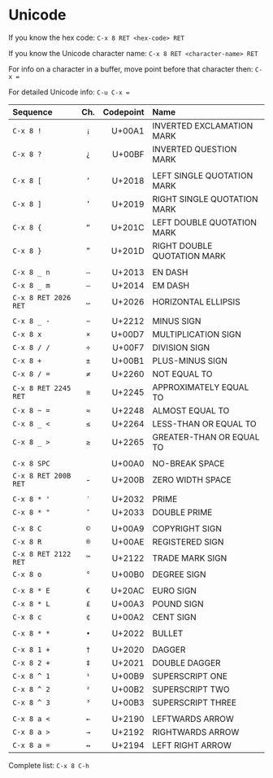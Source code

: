# Unicode

If you know the hex code: `C-x 8 RET <hex-code> RET`

If you know the Unicode character name: `C-x 8 RET <character-name> RET`

For info on a character in a buffer, move point before that character
then: `C-x =`

For detailed Unicode info: `C-u C-x =`

| Sequence             | Ch. | Codepoint | Name                        |
|:---------------------|:---:|----------:|:----------------------------|
| `C-x 8 !`            | `¡` |    U+00A1 | INVERTED EXCLAMATION MARK   |
| `C-x 8 ?`            | `¿` |    U+00BF | INVERTED QUESTION MARK      |
|                      |     |           |                             |
| `C-x 8 [`            | `‘` |    U+2018 | LEFT SINGLE QUOTATION MARK  |
| `C-x 8 ]`            | `’` |    U+2019 | RIGHT SINGLE QUOTATION MARK |
| `C-x 8 {`            | `“` |    U+201C | LEFT DOUBLE QUOTATION MARK  |
| `C-x 8 }`            | `”` |    U+201D | RIGHT DOUBLE QUOTATION MARK |
|                      |     |           |                             |
| `C-x 8 _ n`          | `–` |    U+2013 | EN DASH                     |
| `C-x 8 _ m`          | `—` |    U+2014 | EM DASH                     |
| `C-x 8 RET 2026 RET` | `…` |    U+2026 | HORIZONTAL ELLIPSIS         |
|                      |     |           |                             |
| `C-x 8 _ -`          | `−` |    U+2212 | MINUS SIGN                  |
| `C-x 8 x`            | `×` |    U+00D7 | MULTIPLICATION SIGN         |
| `C-x 8 / /`          | `÷` |    U+00F7 | DIVISION SIGN               |
| `C-x 8 +`            | `±` |    U+00B1 | PLUS-MINUS SIGN             |
| `C-x 8 / =`          | `≠` |    U+2260 | NOT EQUAL TO                |
| `C-x 8 RET 2245 RET` | `≅` |    U+2245 | APPROXIMATELY EQUAL TO      |
| `C-x 8 ~ =`          | `≈` |    U+2248 | ALMOST EQUAL TO             |
| `C-x 8 _ <`          | `≤` |    U+2264 | LESS-THAN OR EQUAL TO       |
| `C-x 8 _ >`          | `≥` |    U+2265 | GREATER-THAN OR EQUAL TO    |
|                      |     |           |                             |
| `C-x 8 SPC`          | ` ` |    U+00A0 | NO-BREAK SPACE              |
| `C-x 8 RET 200B RET` | -   |    U+200B | ZERO WIDTH SPACE            |
|                      |     |           |                             |
| `C-x 8 * '`          | `′` |    U+2032 | PRIME                       |
| `C-x 8 * "`          | `″` |    U+2033 | DOUBLE PRIME                |
|                      |     |           |                             |
| `C-x 8 C`            | `©` |    U+00A9 | COPYRIGHT SIGN              |
| `C-x 8 R`            | `®` |    U+00AE | REGISTERED SIGN             |
| `C-x 8 RET 2122 RET` | `™` |    U+2122 | TRADE MARK SIGN             |
| `C-x 8 o`            | `°` |    U+00B0 | DEGREE SIGN                 |
|                      |     |           |                             |
| `C-x 8 * E`          | `€` |    U+20AC | EURO SIGN                   |
| `C-x 8 * L`          | `£` |    U+00A3 | POUND SIGN                  |
| `C-x 8 c`            | `¢` |    U+00A2 | CENT SIGN                   |
|                      |     |           |                             |
| `C-x 8 * *`          | `•` |    U+2022 | BULLET                      |
|                      |     |           |                             |
| `C-x 8 1 +`          | `†` |    U+2020 | DAGGER                      |
| `C-x 8 2 +`          | `‡` |    U+2021 | DOUBLE DAGGER               |
| `C-x 8 ^ 1`          | `¹` |    U+00B9 | SUPERSCRIPT ONE             |
| `C-x 8 ^ 2`          | `²` |    U+00B2 | SUPERSCRIPT TWO             |
| `C-x 8 ^ 3`          | `³` |    U+00B3 | SUPERSCRIPT THREE           |
|                      |     |           |                             |
| `C-x 8 a <`          | `←` |    U+2190 | LEFTWARDS ARROW             |
| `C-x 8 a >`          | `→` |    U+2192 | RIGHTWARDS ARROW            |
| `C-x 8 a =`          | `↔` |    U+2194 | LEFT RIGHT ARROW            |

Complete list: `C-x 8 C-h`
